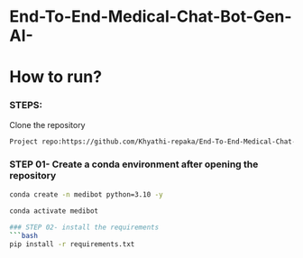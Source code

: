# End-To-End-Medical-Chat-Bot-Gen-AI-

# How to run?
### STEPS:

Clone the repository 
```bash 
Project repo:https://github.com/Khyathi-repaka/End-To-End-Medical-Chat-Bot-Gen-AI-.git
```
### STEP 01- Create a conda environment after opening the repository

```bash
conda create -n medibot python=3.10 -y
```

```bash
conda activate medibot
 
### STEP 02- install the requirements 
```bash
pip install -r requirements.txt
```
